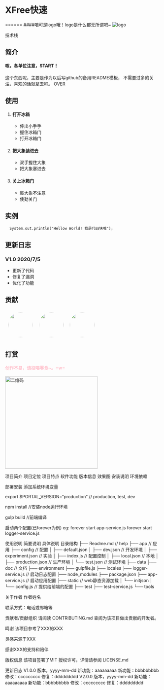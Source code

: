 # XFree快速
======
####咱可是logo哦！logo是什么都无所谓吧~
![logo](https://img1.imgtp.com/2023/02/25/d4LCgvU8.png)

技术栈

简介
----
#### 咳，各单位注意，START！
这个东西呢，主要是作为以后写github的备用README模板，
不需要过多的关注，喜欢的话就拿去吧。
OVER

使用
----
1. #### 打开冰箱
   * 伸出小手手
   * 握住冰箱门
   * 打开冰箱门
2. #### 把大象装进去
   + 双手握住大象
   + 把大象塞进去
3. #### 关上冰箱门
   - 趁大象不注意
   - 使劲关门

实例
----
      System.out.println("Hellow World! 我是代码块哦");


更新日志
----
### V1.0 2020/7/5 
* 更新了代码
* 修复了漏洞
* 优化了功能

贡献
----
<a href="#"><img style="width:80px; height:80px; border-radius:50%;margin:10px;" src="https://avatars1.githubusercontent.com/u/33644960?s=400&u=adfc16e621fb2144aaae241a43736527684d5bc5&v=4"></a><a href="#"><img style="width:80px; height:80px; border-radius:50%;margin:10px;" src="https://avatars1.githubusercontent.com/u/33644960?s=400&u=adfc16e621fb2144aaae241a43736527684d5bc5&v=4"></a><a href="#"><img style="width:80px; height:80px; border-radius:50%;margin:10px;" src="https://avatars1.githubusercontent.com/u/33644960?s=400&u=adfc16e621fb2144aaae241a43736527684d5bc5&v=4"></a>


打赏
----
#### <p style="color:pink;">创作不易，请投喂零食~。=w=</p>
<img alt="二维码" src="https://images.cnblogs.com/cnblogs_com/occlive/1791167/o_200621150108qq.jpg" width="300px" height="300px">











项目简介
项目定位
项目特点
软件功能
版本信息
效果图
安装说明
环境依赖

部署安装
添加系统环境变量

export $PORTAL_VERSION=“production” // production, test, dev

npm install //安装node运行环境

gulp build //前端编译

启动两个配置(已forever为例)
eg: forever start app-service.js
forever start logger-service.js

使用说明
简要说明
具体说明
目录结构
├── Readme.md                   // help
├── app                         // 应用
├── config                      // 配置
│   ├── default.json
│   ├── dev.json                // 开发环境
│   ├── experiment.json         // 实验
│   ├── index.js                // 配置控制
│   ├── local.json              // 本地
│   ├── production.json         // 生产环境
│   └── test.json               // 测试环境
├── data
├── doc                         // 文档
├── environment
├── gulpfile.js
├── locales
├── logger-service.js           // 启动日志配置
├── node_modules
├── package.json
├── app-service.js              // 启动应用配置
├── static                      // web静态资源加载
│   └── initjson
│       └── config.js         // 提供给前端的配置
├── test
├── test-service.js
└── tools


关于作者
作者姓名

联系方式：电话或邮箱等

贡献者/贡献组织
请阅读 CONTRIBUTING.md 查阅为该项目做出贡献的开发者。

鸣谢
该项目参考了XXX的XXX

灵感来源于XXX

感谢XXX的支持和陪伴

版权信息
该项目签署了MIT 授权许可，详情请参阅 LICENSE.md

更新日志
V1.0.0 版本，yyyy-mm-dd
新功能：aaaaaaaaa
新功能：bbbbbbbbb
修改：ccccccccc
修复：ddddddddd
V2.0.0 版本，yyyy-mm-dd
新功能：aaaaaaaaa
新功能：bbbbbbbbb
修改：ccccccccc
修复：ddddddddd
